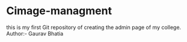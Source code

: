 # Cimage-managment
this is my first Git repository of creating the admin page of my college.
<br>
Author:- Gaurav Bhatia
